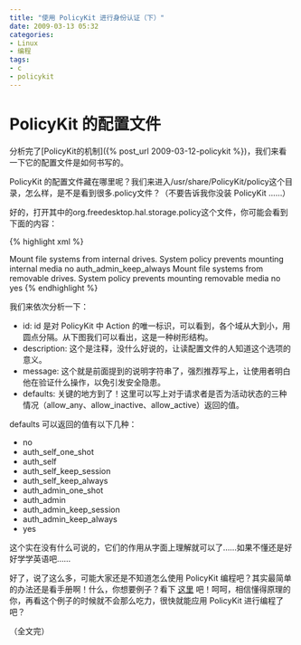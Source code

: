 ```yaml
---
title: "使用 PolicyKit 进行身份认证（下）"
date: 2009-03-13 05:32
categories:
- Linux
- 编程
tags:
- c
- policykit
---
```


PolicyKit 的配置文件
====================

分析完了[PolicyKit的机制]({% post_url 2009-03-12-policykit %})，我们来看一下它的配置文件是如何书写的。

PolicyKit
的配置文件藏在哪里呢？我们来进入/usr/share/PolicyKit/policy这个目录，怎么样，是不是看到很多.policy文件？（不要告诉我你没装
PolicyKit ……）

好的，打开其中的org.freedesktop.hal.storage.policy这个文件，你可能会看到下面的内容：

{% highlight xml %}
<?xml version="1.0" encoding="UTF-8"?>
<!DOCTYPE policyconfig PUBLIC "-//freedesktop//DTD PolicyKit Policy Configuration 1.0//EN" "http://www.freedesktop.org/standards/PolicyKit/1.0/policyconfig.dtd">
<policyconfig>
    <action id="org.freedesktop.hal.storage.mount-fixed">
        <description>Mount file systems from internal drives.</description>
        <message>System policy prevents mounting internal media</message>
        <defaults>
            <allow_inactive>no</allow_inactive>
            <allow_active>auth_admin_keep_always</allow_active>
        </defaults>
    </action>
    <action id="org.freedesktop.hal.storage.mount-removable">
        <description>Mount file systems from removable drives.</description>
        <message>System policy prevents mounting removable media</message>
        <defaults>
            <allow_inactive>no</allow_inactive>
            <allow_active>yes</allow_active>
        </defaults>
    </action>
</policyconfig>
{% endhighlight %}

我们来依次分析一下：

-   id: id 是对 PolicyKit 中 Action
    的唯一标识，可以看到，各个域从大到小，用圆点分隔。从下图我们可以看出，这是一种树形结构。
-   description:
    这个是注释，没什么好说的，让读配置文件的人知道这个选项的意义。
-   message:
    这个就是前面提到的说明字符串了，强烈推荐写上，让使用者明白他在验证什么操作，以免引发安全隐患。
-   defaults:
    关键的地方到了！这里可以写上对于请求者是否为活动状态的三种情况（allow\_any、allow\_inactive、allow\_active）返回的值。

defaults 可以返回的值有以下几种：

-   no
-   auth\_self\_one\_shot
-   auth\_self
-   auth\_self\_keep\_session
-   auth\_self\_keep\_always
-   auth\_admin\_one\_shot
-   auth\_admin
-   auth\_admin\_keep\_session
-   auth\_admin\_keep\_always
-   yes

这个实在没有什么可说的，它们的作用从字面上理解就可以了……如果不懂还是好好学学英语吧……

好了，说了这么多，可能大家还是不知道怎么使用 PolicyKit
编程吧？其实最简单的办法还是看手册啊！什么，你想要例子？看下
[这里](http://hal.freedesktop.org/docs/PolicyKit-gnome/PolKitGnomeAction.html)
吧！呵呵，相信懂得原理的你，再看这个例子的时候就不会那么吃力，很快就能应用
PolicyKit 进行编程了吧？

（全文完）

